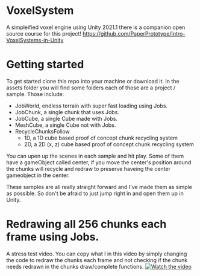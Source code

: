 # VoxelSystem
 A simpleified voxel engine using Unity 2021.1 there is a companion open source course for this project! https://github.com/PaperPrototype/Intro-VoxelSystems-in-Unity 
 
 # Getting started
 To get started clone this repo into your machine or download it.
 In the assets folder you will find some folders each of those are a project / sample.
 Those include:
  - JobWorld, endless terrain with super fast loading using Jobs.
  - JobChunk, a single chunk that uses Jobs.
  - JobCube, a single Cube made with Jobs.
  - MeshCube, a single Cube not with Jobs.
  - RecycleChunksFollow
    - 1D, a 1D cube based proof of concept chunk recycling system
    - 2D, a 2D (x, z) cube based proof of concept chunk recycling system

 You can upen up the scenes in each sample and hit play. Some of them have a gameObject called center, if you move the center's position around the chunks will recycle and redraw to preserve haveing the center gameobject in the center.
 
 These samples are all really straight forward and I've made them as simple as possible. So don't be afraid to just jump right in and open them up in Unity.

# Redrawing all 256 chunks each frame using Jobs. 
 A stress test video. You can copy what I in this video by simply changing the code to redraw the chunks each frame and not checking if the chunk needs redrawn in the chunks draw/complete functions.
[![Watch the video](https://i.ytimg.com/vi/HvpDE3eM6v4/hqdefault.jpg)](https://youtu.be/HvpDE3eM6v4)

